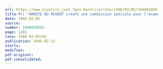 ```yaml
---
url: https://www.ejustice.just.fgov.be/eli/arrete/1946/02/05/1946020503/justel
title-fr: "ARRETE DU REGENT créant une commission spéciale pour l'examen des droits des veuves, orphelins et ascendants aux pensions militaires, lorsque le fait dommageable se place avant le 10 mai 1940"
date: 1946-02-05
source:
number: 1946020503
page: 1201
case: 1946-02-05/03
publication: 1946-02-13
starts:
modifies:
pdf-original:
pdf-consolidated:
---
```


